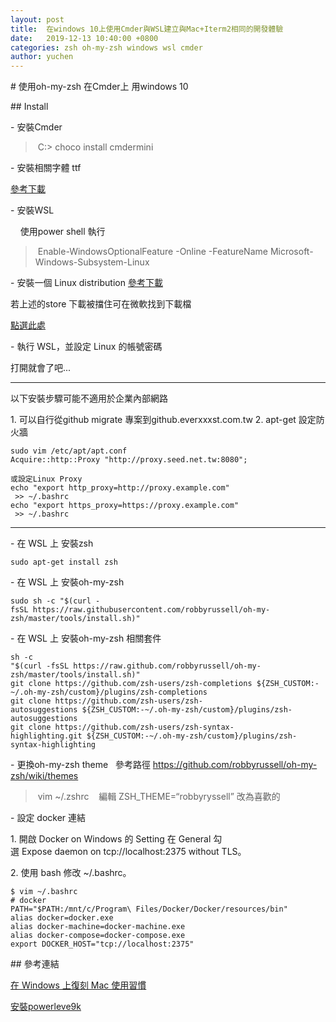 ```yaml
---
layout: post
title:  在windows 10上使用Cmder與WSL建立與Mac+Iterm2相同的開發體驗
date:   2019-12-13 10:40:00 +0800
categories: zsh oh-my-zsh windows wsl cmder
author: yuchen
---
```



# 使用oh-my-zsh 在Cmder上 用windows 10

## Install

- 安裝Cmder

> C:\> choco install cmdermini

- 安裝相關字體 ttf

[參考下載](https://github.com/ryanoasis/nerd-fonts)

- 安裝WSL

    使用power shell 執行

> Enable-WindowsOptionalFeature -Online -FeatureName Microsoft-Windows-Subsystem-Linux

- 安裝一個 Linux distribution
[參考下載](ms-windows-store://pdp/?ProductId=9n9tngvndl3q)

若上述的store 下載被擋住可在微軟找到下載檔

[點選此處](https://docs.microsoft.com/en-us/windows/wsl/install-manual)

- 執行 WSL，並設定 Linux 的帳號密碼

打開就會了吧...

---
以下安裝步驟可能不適用於企業內部網路

1. 可以自行從github migrate 專案到github.everxxxst.com.tw
2. apt-get 設定防火牆

```
sudo vim /etc/apt/apt.conf
Acquire::http::Proxy "http://proxy.seed.net.tw:8080";

或設定Linux Proxy
echo "export http_proxy=http://proxy.example.com"
 >> ~/.bashrc
echo "export https_proxy=https://proxy.example.com"
 >> ~/.bashrc
```
---

- 在 WSL 上 安裝zsh

`sudo apt-get install zsh`

- 在 WSL 上 安裝oh-my-zsh

`sudo sh -c "$(curl -fsSL https://raw.githubusercontent.com/robbyrussell/oh-my-zsh/master/tools/install.sh)"`

- 在 WSL 上 安裝oh-my-zsh 相關套件

```
sh -c 
"$(curl -fsSL https://raw.github.com/robbyrussell/oh-my-zsh/master/tools/install.sh)"
git clone https://github.com/zsh-users/zsh-completions ${ZSH_CUSTOM:-~/.oh-my-zsh/custom}/plugins/zsh-completions
git clone https://github.com/zsh-users/zsh-autosuggestions ${ZSH_CUSTOM:-~/.oh-my-zsh/custom}/plugins/zsh-autosuggestions
git clone https://github.com/zsh-users/zsh-syntax-highlighting.git ${ZSH_CUSTOM:-~/.oh-my-zsh/custom}/plugins/zsh-syntax-highlighting
```

- 更換oh-my-zsh theme  
參考路徑
https://github.com/robbyrussell/oh-my-zsh/wiki/themes

> vim ~/.zshrc  
> 編輯 ZSH_THEME=“robbyryssell” 改為喜歡的

- 設定 docker 連結

1. 開啟 Docker on Windows 的 Setting 在 General 勾選 Expose daemon on tcp://localhost:2375 without TLS。

2. 使用 bash 修改 ~/.bashrc。

```
$ vim ~/.bashrc
# docker
PATH="$PATH:/mnt/c/Program\ Files/Docker/Docker/resources/bin"
alias docker=docker.exe
alias docker-machine=docker-machine.exe
alias docker-compose=docker-compose.exe
export DOCKER_HOST="tcp://localhost:2375"
```

## 參考連結

[在 Windows 上復刻 Mac 使用習慣](https://william-yeh.net/post/2019/03/wsl-cmder-zsh/)

[安裝powerleve9k](https://github.com/bhilburn/powerlevel9k#installation)
